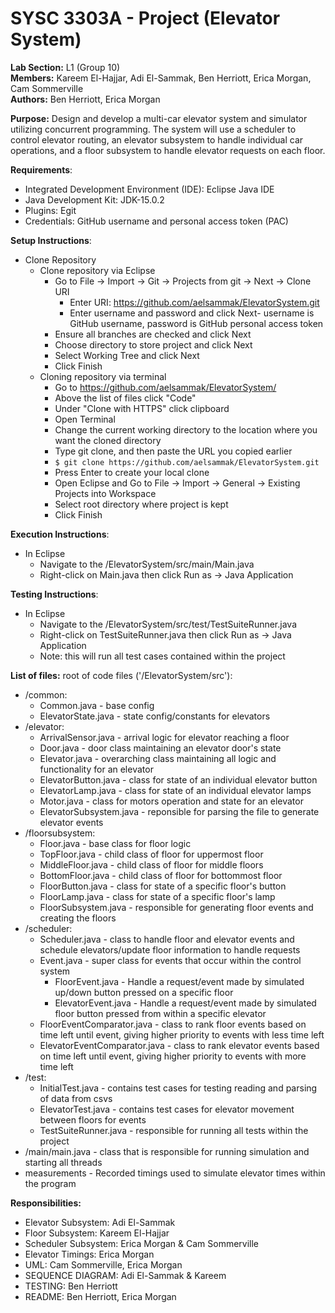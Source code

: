 # SYSC 3303A - Project (Elevator System)
__Lab Section:__ L1 (Group 10)\
__Members:__ Kareem El-Hajjar, Adi El-Sammak, Ben Herriott, Erica Morgan, Cam Sommerville\
__Authors:__ Ben Herriott, Erica Morgan

__Purpose:__ Design and develop a multi-car elevator system and simulator utilizing concurrent programming. The system will use a scheduler to control elevator routing, an elevator subsystem to handle individual car operations, and a floor subsystem to handle elevator requests on each floor.

__Requirements__: 
- Integrated Development Environment (IDE): Eclipse Java IDE
- Java Development Kit: JDK-15.0.2 
- Plugins: Egit
- Credentials: GitHub username and personal access token (PAC)

__Setup Instructions__: 

- Clone Repository
  - Clone repository via Eclipse
      - Go to File -> Import -> Git -> Projects from git -> Next -> Clone URI
        - Enter URI: https://github.com/aelsammak/ElevatorSystem.git
        - Enter username and password and click Next- username is GitHub username, password is GitHub personal access token
      - Ensure all branches are checked and click Next
      - Choose directory to store project and click Next
      - Select Working Tree and click Next
      - Click Finish
  - Cloning repository via terminal
     -  Go to https://github.com/aelsammak/ElevatorSystem/
     -  Above the list of files click "Code"
     -  Under "Clone with HTTPS" click clipboard
     -  Open Terminal
     -  Change the current working directory to the location where you want the cloned directory
     -  Type git clone, and then paste the URL you copied earlier
     -  `$ git clone https://github.com/aelsammak/ElevatorSystem.git`
     -  Press Enter to create your local clone
     -  Open Eclipse and Go to File -> Import -> General -> Existing Projects into Workspace
     -  Select root directory where project is kept
     -  Click Finish

__Execution Instructions__:
- In Eclipse
  - Navigate to the /ElevatorSystem/src/main/Main.java
  - Right-click on Main.java then click Run as -> Java Application

__Testing Instructions__:
- In Eclipse
  - Navigate to the /ElevatorSystem/src/test/TestSuiteRunner.java
  - Right-click on TestSuiteRunner.java then click Run as -> Java Application
  - Note: this will run all test cases contained within the project

__List of files:__ root of code files ('/ElevatorSystem/src'):
- /common: 
  - Common.java - base config
  - ElevatorState.java - state config/constants for elevators
- /elevator:
  - ArrivalSensor.java - arrival logic for elevator reaching a floor
  - Door.java - door class maintaining an elevator door's state
  - Elevator.java - overarching class maintaining all logic and functionality for an elevator
  - ElevatorButton.java - class for state of an individual elevator button
  - ElevatorLamp.java - class for state of an individual elevator lamps
  - Motor.java - class for motors operation and state for an elevator
  - ElevatorSubsystem.java - reponsible for parsing the file to generate elevator events
- /floorsubsystem:
  - Floor.java - base class for floor logic 
  - TopFloor.java - child class of floor for uppermost floor
  - MiddleFloor.java - child class of floor for middle floors
  - BottomFloor.java - child class of floor for bottommost floor
  - FloorButton.java - class for state of a specific floor's button 
  - FloorLamp.java - class for state of a specific floor's lamp
  - FloorSubsystem.java - responsible for generating floor events and creating the floors
- /scheduler:
  - Scheduler.java - class to handle floor and elevator events and schedule elevators/update floor information to handle requests
  - Event.java - super class for events that occur within the control system
    - FloorEvent.java - Handle a request/event made by simulated up/down button pressed on a specific floor
    - ElevatorEvent.java - Handle a request/event made by simulated floor button pressed from within a specific elevator
  - FloorEventComparator.java - class to rank floor events based on time left until event, giving higher priority to events with less time left
  - ElevatorEventComparator.java - class to rank elevator events based on time left until event, giving higher priority to events with more time left
- /test:
  - InitialTest.java - contains test cases for testing reading and parsing of data from csvs
  - ElevatorTest.java - contains test cases for elevator movement between floors for events
  - TestSuiteRunner.java - responsible for running all tests within the project
- /main/main.java - class that is responsible for running simulation and starting all threads
- measurements - Recorded timings used to simulate elevator times within the program

__Responsibilities:__
- Elevator Subsystem: Adi El-Sammak
- Floor Subsystem: Kareem El-Hajjar
- Scheduler Subsystem: Erica Morgan & Cam Sommerville
- Elevator Timings: Erica Morgan
- UML: Cam Sommerville, Erica Morgan
- SEQUENCE DIAGRAM: Adi El-Sammak & Kareem
- TESTING: Ben Herriott
- README: Ben Herriott, Erica Morgan
